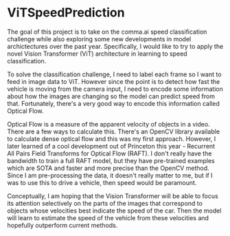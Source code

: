 # ViTSpeedPrediction


The goal of this project is to take on the comma.ai speed classification challenge while also exploring some new developments in model archictectures over the past year. Specifically, I would like to try to apply the novel Vision Transformer (ViT) architecture in learning to speed classification. 


To solve the classification challenge, I need to label each frame so I want to feed in image data to ViT. However since the point is to detect how fast the vehicle is moving from the camera input, I need to encode some information about how the images are changing so the model can predict speed from that. Fortunately, there's a very good way to encode this information called Optical Flow. 


Optical Flow is a measure of the apparent velocity of objects in a video. There are a few ways to calculate this. There's an OpenCV library available to calculate dense optical flow and this was my first approach. However, I later learned of a cool development out of Princeton this year - Recurrent All Pairs Field Transforms for Optical Flow (RAFT). I don't really have the bandwidth to train a full RAFT model, but they have pre-trained examples which are SOTA and faster and more precise than the OpenCV method. Since I am pre-processing the data, it doesn't really matter to me, but if I was to use this to drive a vehicle, then speed would be paramount. 


Conceptually, I am hoping that the Vision Transformer will be able to focus its attention selectively on the parts of the images that correspond to objects whose velocities best indicate the speed of the car. Then the model will learn to estimate the speed of the vehicle from these velocities and hopefully outperform current methods.

